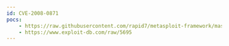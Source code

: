 ```yaml
---
id: CVE-2008-0871
pocs:
    - https://raw.githubusercontent.com/rapid7/metasploit-framework/master/modules/exploits/windows/http/nowsms.rb
    - https://www.exploit-db.com/raw/5695
---
```

